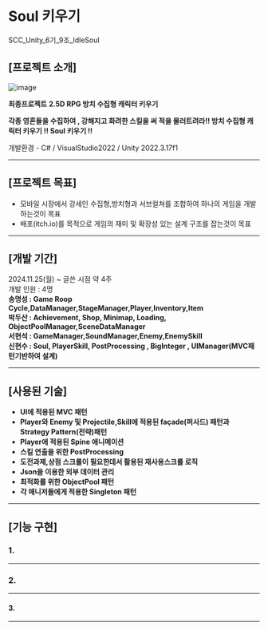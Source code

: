 # Soul 키우기
SCC_Unity_6기_9조_IdleSoul

## [프로젝트 소개]
![image](https://github.com/user-attachments/assets/498db46a-1225-4d20-8987-aa990e31a2e2)


**최종프로젝트**
**2.5D RPG 방치 수집형 캐릭터 키우기**

**각종 영혼들을 수집하여 , 강해지고 화려한 스킬을 써 적을 물러트려라!!
방치 수집형 캐릭터 키우기 !! Soul 키우기 !!**

개발환경 - C# / VisualStudio2022 / Unity 2022.3.17f1

---
## [프로젝트 목표]
- 모바일 시장에서 강세인 수집형,방치형과 서브컬쳐를 조합하여 하나의 게임을 개발하는것이 목표
- 배포(itch.io)를 목적으로 게임의 재미 및 확장성 있는 설계 구조를 잡는것이 목표

---
## [개발 기간]
2024.11.25(월) ~ 글쓴 시점 약 4주  
개발 인원 : 4명  
**송명성 : Game Roop Cycle,DataManager,StageManager,Player,Inventory,Item**  
**박두산 : Achievement, Shop, Minimap, Loading, ObjectPoolManager,SceneDataManager**  
**서현석 : GameManager,SoundManager,Enemy,EnemySkill**  
**신현수 : Soul, PlayerSkill, PostProcessing , BigInteger , UIManager(MVC패턴기반하여 설계)**  

---
## [사용된 기술]
+ **UI에 적용된 MVC 패턴**  
+ **Player와 Enemy 및 Projectile,Skill에 적용된 façade(퍼사드) 패턴과 Strategy Pattern(전략)패턴**
+ **Player에 적용된 Spine 애니메이션**
+ **스킬 연출을 위한 PostProcessing**  
+ **도전과제,상점 스크롤이 필요한데서 활용된 재사용스크롤 로직**  
+ **Json을 이용한 외부 데이터 관리**  
+ **최적화를 위한 ObjectPool 패턴**  
+ **각 매니저들에게 적용한 Singleton 패턴**  

---
## [기능 구현]

### 1. 

---

### 2. 

---

#### 3.

---


